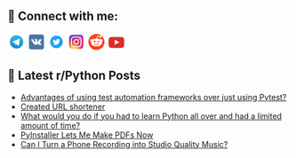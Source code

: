 ## 🔎 Connect with me:
[<img src="https://github.com/bullbesh/bullbesh/blob/main/images/Telegram.png" width="32" height="32" />](https://t.me/bullbesh)
[<img src="https://github.com/bullbesh/bullbesh/blob/main/images/VK.png" width="32" height="32" />](https://vk.com/bullbesh)
[<img src="https://github.com/bullbesh/bullbesh/blob/main/images/Twitter.png" width="32" height="32" />](https://twitter.com/bullbesh1)
[<img src="https://github.com/bullbesh/bullbesh/blob/main/images/Instagram.png" width="32" height="32" />](https://www.instagram.com/bullbesh)
[<img src="https://github.com/bullbesh/bullbesh/blob/main/images/Reddit.png" width="32" height="32" />](https://www.reddit.com/user/bullbesh)
[<img src="https://github.com/bullbesh/bullbesh/blob/main/images/YouTube.png" width="32" height="32" />](https://www.youtube.com/channel/UCtfjRs6uzgq5mfm8S06WTcg)

## 📕 Latest r/Python Posts
<!-- BLOG-POST-LIST:START -->
- [Advantages of using test automation frameworks over just using Pytest?](https://www.reddit.com/r/Python/comments/15g4fkw/advantages_of_using_test_automation_frameworks/)
- [Created URL shortener](https://www.reddit.com/r/Python/comments/15g3zd8/created_url_shortener/)
- [What would you do if you had to learn Python all over and had a limited amount of time?](https://www.reddit.com/r/Python/comments/15g07gv/what_would_you_do_if_you_had_to_learn_python_all/)
- [PyInstaller Lets Me Make PDFs Now](https://www.reddit.com/r/Python/comments/15fxf45/pyinstaller_lets_me_make_pdfs_now/)
- [Can I Turn a Phone Recording into Studio Quality Music?](https://www.reddit.com/r/Python/comments/15fwfm6/can_i_turn_a_phone_recording_into_studio_quality/)
<!-- BLOG-POST-LIST:END -->
